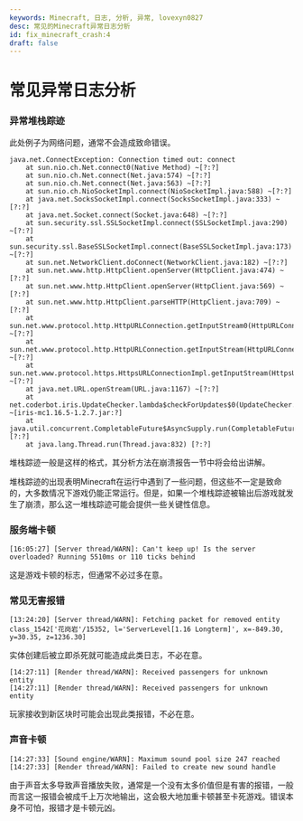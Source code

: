 ```yaml
---
keywords: Minecraft, 日志, 分析, 异常, lovexyn0827
desc: 常见的Minecraft异常日志分析
id: fix_minecraft_crash:4
draft: false
---
```


# 常见异常日志分析

### 异常堆栈踪迹

此处例子为网络问题，通常不会造成致命错误。

```
java.net.ConnectException: Connection timed out: connect
    at sun.nio.ch.Net.connect0(Native Method) ~[?:?]
    at sun.nio.ch.Net.connect(Net.java:574) ~[?:?]
    at sun.nio.ch.Net.connect(Net.java:563) ~[?:?]
    at sun.nio.ch.NioSocketImpl.connect(NioSocketImpl.java:588) ~[?:?]
    at java.net.SocksSocketImpl.connect(SocksSocketImpl.java:333) ~[?:?]
    at java.net.Socket.connect(Socket.java:648) ~[?:?]
    at sun.security.ssl.SSLSocketImpl.connect(SSLSocketImpl.java:290) ~[?:?]
    at sun.security.ssl.BaseSSLSocketImpl.connect(BaseSSLSocketImpl.java:173) ~[?:?]
    at sun.net.NetworkClient.doConnect(NetworkClient.java:182) ~[?:?]
    at sun.net.www.http.HttpClient.openServer(HttpClient.java:474) ~[?:?]
    at sun.net.www.http.HttpClient.openServer(HttpClient.java:569) ~[?:?]
    at sun.net.www.http.HttpClient.parseHTTP(HttpClient.java:709) ~[?:?]
    at sun.net.www.protocol.http.HttpURLConnection.getInputStream0(HttpURLConnection.java:1623) ~[?:?]
    at sun.net.www.protocol.http.HttpURLConnection.getInputStream(HttpURLConnection.java:1528) ~[?:?]
    at sun.net.www.protocol.https.HttpsURLConnectionImpl.getInputStream(HttpsURLConnectionImpl.java:224) ~[?:?]
    at java.net.URL.openStream(URL.java:1167) ~[?:?]
    at net.coderbot.iris.UpdateChecker.lambda$checkForUpdates$0(UpdateChecker.java:85) ~[iris-mc1.16.5-1.2.7.jar:?]
    at java.util.concurrent.CompletableFuture$AsyncSupply.run(CompletableFuture.java:1764) [?:?]
    at java.lang.Thread.run(Thread.java:832) [?:?]
```

堆栈踪迹一般是这样的格式，其分析方法在崩溃报告一节中将会给出讲解。

堆栈踪迹的出现表明Minecraft在运行中遇到了一些问题，但这些不一定是致命的，大多数情况下游戏仍能正常运行。但是，如果一个堆栈踪迹被输出后游戏就发生了崩溃，那么这一堆栈踪迹可能会提供一些关键性信息。

### 服务端卡顿

```
[16:05:27] [Server thread/WARN]: Can't keep up! Is the server overloaded? Running 5510ms or 110 ticks behind
```

这是游戏卡顿的标志，但通常不必过多在意。

### 常见无害报错

```
[13:24:20] [Server thread/WARN]: Fetching packet for removed entity class_1542['花岗岩'/15352, l='ServerLevel[1.16 Longterm]', x=-849.30, y=30.35, z=1236.30]
```

实体创建后被立即杀死就可能造成此类日志，不必在意。

```
[14:27:11] [Render thread/WARN]: Received passengers for unknown entity
[14:27:11] [Render thread/WARN]: Received passengers for unknown entity
```

玩家接收到新区块时可能会出现此类报错，不必在意。

### 声音卡顿

```
[14:27:33] [Sound engine/WARN]: Maximum sound pool size 247 reached
[14:27:33] [Render thread/WARN]: Failed to create new sound handle
```

由于声音太多导致声音播放失败，通常是一个没有太多价值但是有害的报错，一般而言这一报错会被成千上万次地输出，这会极大地加重卡顿甚至卡死游戏。错误本身不可怕，报错才是卡顿元凶。